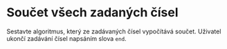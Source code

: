 # Součet všech zadaných čísel

Sestavte algoritmus, který ze zadávaných čísel vypočítává součet. Uživatel ukončí zadávání čísel napsáním slova `end`.
